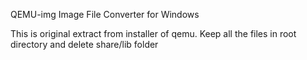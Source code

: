 QEMU-img Image File Converter for Windows

This is original extract from installer of qemu.
Keep all the files in root directory and delete share/lib folder